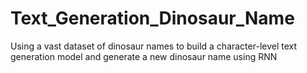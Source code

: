 # Text_Generation_Dinosaur_Name
Using a vast dataset of dinosaur names to build a character-level text generation model and generate a new dinosaur name using RNN

